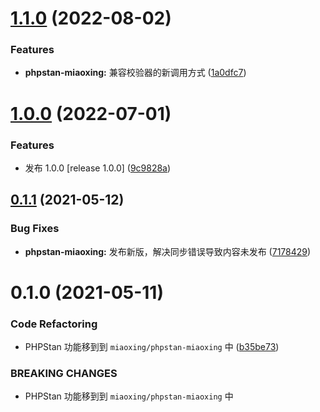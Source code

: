 # [1.1.0](https://github.com/miaoxing/phpstan-miaoxing/compare/v1.0.0...v1.1.0) (2022-08-02)


### Features

* **phpstan-miaoxing:** 兼容校验器的新调用方式 ([1a0dfc7](https://github.com/miaoxing/phpstan-miaoxing/commit/1a0dfc75db3c74178f76f3ebce2f324218494fad))

# [1.0.0](https://github.com/miaoxing/phpstan-miaoxing/compare/v0.1.1...v1.0.0) (2022-07-01)


### Features

* 发布 1.0.0 [release 1.0.0] ([9c9828a](https://github.com/miaoxing/phpstan-miaoxing/commit/9c9828a8f9e9a27d25d26d9cb8e7a01e26e7f22e))

## [0.1.1](https://github.com/miaoxing/phpstan-miaoxing/compare/v0.1.0...v0.1.1) (2021-05-12)


### Bug Fixes

* **phpstan-miaoxing:** 发布新版，解决同步错误导致内容未发布 ([7178429](https://github.com/miaoxing/phpstan-miaoxing/commit/71784297b0ad9aab22fa6ea8e2b4c89c2282316b))

# 0.1.0 (2021-05-11)


### Code Refactoring

* PHPStan 功能移到到 `miaoxing/phpstan-miaoxing` 中 ([b35be73](https://github.com/miaoxing/phpstan-miaoxing/commit/b35be73b1d44ef77aea65c87a5ba981c8bea3d87))


### BREAKING CHANGES

* PHPStan 功能移到到 `miaoxing/phpstan-miaoxing` 中
